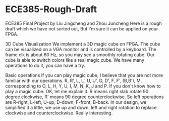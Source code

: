 # ECE385-Rough-Draft
ECE385 Final Project by Liu Jingcheng and Zhou Juncheng
Here is a rough draft which we have not sorted out, But I'm sure it can be applied on your FPGA.

3D Cube Visualization
We implement a 3D magic cube on FPGA. The cube can be visualized on a VGA monitor and is controlled by a keyboard. The frame clk is about 60 Hz, so you may see a smoothly rotating cube.
Our cube is able to switch colors like a real magic cube. We have many operations to do it, you can have a try.

Basic operations
If you can play magic cube, I believe that you are not more familiar with our operations. R, R', L, L', U, U', D, D', F, F', (B,B'), M, corresponding to O, L, H, Y, U, I, M, N, K, J and P.
If you don't know how to play a magic cube. OK, let me explain it. R means right slab rotate 90 degree clockwise, R' means 90 degree counterclockwise. So left operations are R-right, L-left, U-up, D-down, F-front, B-back. In our design, we simplified it a little, we use up and down, left and right rotation to replace clockwise and counterclockwise. Really interesting.
